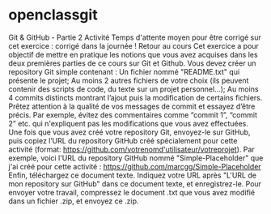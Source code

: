 # openclassgit
Git &amp; GitHub - Partie 2 Activité Temps d'attente moyen pour être corrigé sur cet exercice : corrigé dans la journée !   Retour au cours  Cet exercice a pour objectif de mettre en pratique les notions que vous avez acquises dans les deux premières parties de ce cours sur Git et Github.  Vous devez créer un repository Git simple contenant :  Un fichier nommé "README.txt" qui présente le projet; Au moins 2 autres fichiers de votre choix (ils peuvent contenir des scripts de code, du texte sur un projet personnel...); Au moins 4 commits distincts montrant l’ajout puis la modification de certains fichiers.  Prêtez attention à la qualité de vos messages de commit et essayez d’être précis. Par exemple, évitez des commentaires comme “commit 1”, “commit 2” etc. qui n'expliquent pas les modifications que vous avez effectuées.  Une fois que vous avez créé votre repository Git, envoyez-le sur GitHub, puis copiez l’URL du repository GitHub créé spécialement pour cette activité (format: https://github.com/votrenomd'utilisateur/votreprojet). Par exemple, voici l'URL du repository GitHub nommé "Simple-Placeholder" que j'ai créé pour cette activité : https://github.com/marcgg/Simple-Placeholder  Enfin, téléchargez ce document texte. Indiquez votre URL après "L'URL de mon repository sur GitHub" dans ce document texte, et enregistrez-le. Pour envoyer votre travail, compressez le document .txt que vous avez modifié dans un fichier .zip, et envoyez ce .zip.   
